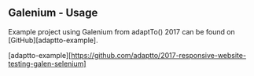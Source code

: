 ## Galenium - Usage

Example project using Galenium from adaptTo() 2017 can be found on [GitHub][adaptto-example].

[adaptto-example][https://github.com/adaptto/2017-responsive-website-testing-galen-selenium]